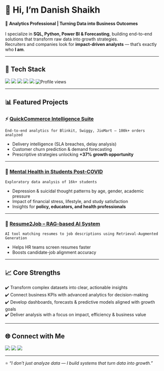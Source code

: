 # 👋 Hi, I’m Danish Shaikh  

🚀 **Analytics Professional | Turning Data into Business Outcomes**  
<br>
I specialize in **SQL, Python, Power BI & Forecasting**, building end-to-end solutions that transform raw data into growth strategies.  
Recruiters and companies look for **impact-driven analysts** — that’s exactly who **I am**.  

---

## 🔧 Tech Stack  
<p align="left">
  <img src="https://img.shields.io/badge/SQL-PostgreSQL-informational?logo=postgresql&color=336791" />
  <img src="https://img.shields.io/badge/Python-Analytics-blue?logo=python" />
  <img src="https://img.shields.io/badge/PowerBI-Business%20Intelligence-yellow?logo=powerbi" />
  <img src="https://img.shields.io/badge/Excel-Advanced-green?logo=microsoft-excel" />
  <img src="https://img.shields.io/badge/Forecasting-ARIMA%20%7C%20Prophet-orange" />
  <img src="https://komarev.com/ghpvc/?username=DanishShaikh18&label=Profile%20Views&color=0e75b6&style=flat" alt="Profile views" />

</p>

---

## 📊 Featured Projects  

### ⚡ [QuickCommerce Intelligence Suite](https://github.com/DanishShaikh18/QuickCommerce-Intelligence-Suite)
`End-to-end analytics for Blinkit, Swiggy, JioMart — 100k+ orders analyzed`  
- Delivery intelligence (SLA breaches, delay analysis)  
- Customer churn prediction & demand forecasting  
- Prescriptive strategies unlocking **+37% growth opportunity**  

---

### 🧠 [Mental Health in Students Post-COVID](https://github.com/DanishShaikh18/Student-Mental-Health-Analysis)  
`Exploratory data analysis of 16k+ students`  
- Depression & suicidal thought patterns by age, gender, academic pressure  
- Impact of financial stress, lifestyle, and study satisfaction  
- Insights for **policy, educators, and health professionals**  

---

### 🎯 [Resume2Job – RAG-based AI System](https://github.com/DanishShaikh18/Resume2Job)  
`AI tool matching resumes to job descriptions using Retrieval-Augmented Generation`  
- Helps HR teams screen resumes faster  
- Boosts candidate-job alignment accuracy  

---

## 📈 Core Strengths  
✔️ Transform complex datasets into clear, actionable insights <br>
✔️ Connect business KPIs with advanced analytics for decision-making<br>
✔️ Develop dashboards, forecasts & predictive models aligned with growth goals<br>
✔️ Deliver analysis with a focus on impact, efficiency & business value<br>

---

## 🌐 Connect with Me  
<p align="left">
  <a href="https://www.linkedin.com/in/danish-shaikh-b6442a212/"><img src="https://img.shields.io/badge/LinkedIn-Profile-blue?logo=linkedin" /></a>
  <a href="https://www.kaggle.com/danishshaikh18"><img src="https://img.shields.io/badge/Kaggle-Profile-lightblue?logo=kaggle" /></a>
  <a href="https://github.com/DanishShaikh18"><img src="https://img.shields.io/badge/GitHub-Portfolio-black?logo=github" /></a>
</p>

---

⭐ *“I don’t just analyze data — I build systems that turn data into growth.”*  
